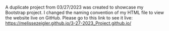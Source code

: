 A duplicate project from 03/27/2023 was created to showcase my Bootstrap project. I changed the naming convention of my HTML file to view the website live on GitHub. 
Please go to this link to see it live: https://melissezeigler.github.io/3-27-2023_Project.github.io/
